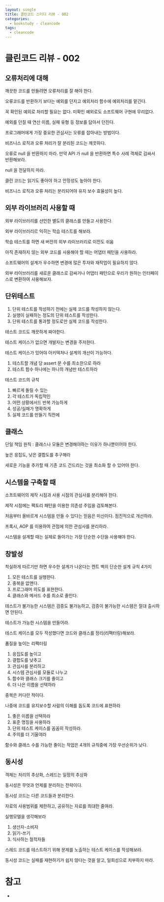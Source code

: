 ```yaml
---
layout: single
title: 클린코드 스터디 리뷰 - 002
categories: 
  - bookstudy - cleancode
tags: 
  - cleancode
---
```


# 클린코드 리뷰 - 002

## 오류처리에 대해

깨끗한 코드를 만들려면 오류처리를 잘 해야 한다.

오류코드를 반환하기 보다는 예외를 던지고 예외처리 함수에 예외처리를 맡긴다.

꼭 확인된 예외로 처리할 필요는 없다. 미확인 예외로도 소프트웨어 구현에 무리없다.

예외를 던질 때 연산 이름, 실패 유형 등 정보를 담아서 던진다.

프로그래머에게 가장 중요한 관심사는 오류를 잡아내는 방법이다.

비즈니스 로직과 오류 처리가 잘 분리된 코드는 깨끗하다.

오류로 null 을 반환하지 마라. 만약 API 가 null 을 반환하면 특수 사례 객체로 감싸서 반환해보라.

null 을 전달하지 마라.

클린 코드는 읽기도 좋아야 하고 안정성도 높아야 한다.

비즈니스 로직과 오류 처리는 분리되어야 유지 보수 효율성이 높다.

## 외부 라이브러리 사용할 때

외부 라이브러리를 선언한 별도의 클래스를 만들고 사용한다.

외부 라이브러리르 익히는 학습 테스트를 해보라.

학습 테스트를 하면 새 버전의 외부 라이브러리로 이전도 쉬움

아직 존재하지 않는 외부 코드를 사용해야 할 때는 어댑터 패턴을 사용하라.

소프트웨어의 설계가 우수하면 변경에 많은 투자와 재작업이 필요하지 않다.

외부 라이브러리를 새로운 클래스로 감싸거나 어댑터 패턴으로 우리가 원하는 인터페이스로 변환하여 사용해보자.

## 단위테스트

1. 단위 테스트를 작성하기 전에는 실제 코드를 작성하지 않는다.
1. 실행이 실패하는 정도의 단위 테스트를 작성한다.
1. 단위 테스트를 통과할 정도로만 실제 코드를 작성한다.

테스트 코드도 깨끗하게 짜야한다.

테스트 케이스가 없으면 개발자는 변경을 주저한다.

테스트 케이스가 있어야 아키텍처나 설계의 개선이 가능하다.

1. 테스트할 개념 당 assert 문 수를 최소한으로 하라
1. 테스트 함수 하나에는 하나의 개념만 테스트하라

테스트 코드의 규칙

1. 빠르게 돌릴 수 있는
1. 각 테스트가 독립적인
1. 어떤 상황에서드 반복 가능하게
1. 성공/실패가 명확하게
1. 실제 코드를 만들기 직전에

## 클래스

단일 책임 원칙 : 클래스나 모듈은 변경해야하는 이유가 하나뿐이어야 한다.

높은 응집도, 낮은 결합도를 추구해라

새로운 기능을 추가할 때 기존 코드 건드리는 것을 최소화 할 수 있어야 한다.

## 시스템을 구축할 때

소프트웨어의 제작 시점과 사용 시점의 관심사를 분리해야 한다.

제작 시점에는 팩토리 패턴을 이용한 의존성 주입을 검토해본다.

처음부터 올바르게 시스템을 만들 수 있다는 믿음은 미신이다. 점진적으로 개선하라.

프록시, AOP 를 이용하여 관점에 의한 관심사를 분리하라.

시스템을 설계할 때는 실제로 돌아가는 가장 단순한 수단을 사용해야 한다.

## 창발성

착실하게 따르기만 하면 우수한 설계가 나온다는 켄트 벡의 단순한 설계 규칙 4가지

1. 모든 테스트를 실행한다.
1. 중복을 없앤다.
1. 프로그래머 의도를 표현한다.
1. 클래스와 메서드 수를 최소로 줄인다.

테스트가 불가능한 시스템은 검증도 불가능하고, 검증이 불가능한 시스템은 절대 출시하면 안된다.

테스트가 가능한 시스템을 만들어라.

테스트 케이스를 모두 작성했다면 코드와 클래스를 정리(리팩터링)해보라.

품질을 높이는 리팩터링

1. 응집도를 높이고
1. 결합도를 낮추고
1. 관심사를 분리하고
1. 시스템 관심사를 모듈로 나누고
1. 함수와 클래스 크기를 줄이고
1. 더 나은 이름을 선택하라

중복은 커다란 적이다.

나중에 코드를 유지보수할 사람의 이해를 돕도록 코드에 표현하라

1. 좋은 이름을 선택하라
1. 표준 명칭을 사용하라
1. 단위 테스트 케이스를 꼼꼼히 작성하라.
1. 주의를 더 기울여라

함수와 클래스 수를 가능한 줄이는 작업은 4개의 규칙중에 가장 우선순위가 낮다.

## 동시성

객체는 처리의 추상화, 스레드는 일정의 추상화

동시성은 무엇과 언제를 분리하는 전략이다.

동시성 코드는 다른 코드들과 분리한다.

자료의 사용범위를 제한하고, 공유하는 자료를 최대한 줄여라.

실행모델을 생각해보라

1. 생산자-소비자
1. 읽기-쓰기
1. 식사하는 철학자들

스레드 코드를 테스트하기 위해 문제를 노출하는 테스트 케이스를 작성해보라.

동시성 코드는 실패를 재현하기가 쉽지 않다는 것을 알고, 일회성으로 치부하지 마라.

# 참고
- 
